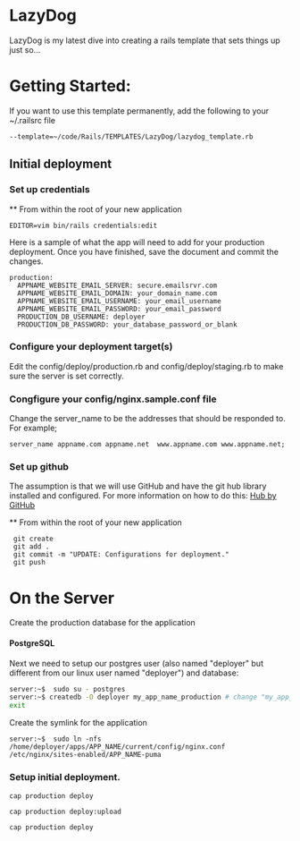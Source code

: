 # LazyDog
LazyDog is my latest dive into creating a rails template that sets things up just so...

# Getting Started:
If you want to use this template permanently, add the following to your ~/.railsrc file
```
--template=~/code/Rails/TEMPLATES/LazyDog/lazydog_template.rb
```
## Initial deployment

### Set up credentials

** From within the root of your new application

```
EDITOR=vim bin/rails credentials:edit
```

Here is a sample of what the app will need to add for your production deployment. Once you have finished, save the document and commit the changes.

```
production:
  APPNAME_WEBSITE_EMAIL_SERVER: secure.emailsrvr.com
  APPNAME_WEBSITE_EMAIL_DOMAIN: your_domain_name.com
  APPNAME_WEBSITE_EMAIL_USERNAME: your_email_username
  APPNAME_WEBSITE_EMAIL_PASSWORD: your_email_password
  PRODUCTION_DB_USERNAME: deployer
  PRODUCTION_DB_PASSWORD: your_database_password_or_blank
```


### Configure your deployment target(s)

Edit the config/deploy/production.rb and config/deploy/staging.rb to make sure the server is set correctly.

### Congfigure your config/nginx.sample.conf file

Change the server_name to be the addresses that should be responded to.
For example;

```
server_name appname.com appname.net  www.appname.com www.appname.net;
```


### Set up github

The assumption is that we will use GitHub and have the git hub library installed and configured. For more information on how to do this: [Hub by GitHub](https://github.com/github/hub)

** From within the root of your new application

```
 git create
 git add .
 git commit -m "UPDATE: Configurations for deployment."
 git push
```

# On the Server

Create the production database for the application
#### PostgreSQL

Next we need to setup our postgres user (also named "deployer" but different from our linux user named "deployer") and database:
```sh
server:~$  sudo su - postgres
server:~$ createdb -O deployer my_app_name_production # change "my_app_name" to your app's name which we'll also use later on
exit
```

Create the symlink for the application
```
server:~$  sudo ln -nfs /home/deployer/apps/APP_NAME/current/config/nginx.conf /etc/nginx/sites-enabled/APP_NAME-puma
```

### Setup initial deployment.

```
cap production deploy

cap production deploy:upload

cap production deploy
```
